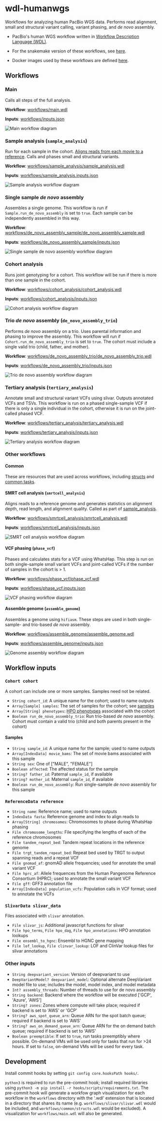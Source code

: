 # wdl-humanwgs

Workflows for analyzing human PacBio WGS data. Performs read alignment, small and structural variant calling, variant phasing, and _de novo_ assembly.


- PacBio's human WGS workflow written in [Workflow Description Language (WDL)](https://openwdl.org/).

- For the snakemake version of these workflows, see [here](https://github.com/PacificBiosciences/pb-human-wgs-workflow-snakemake).

- Docker images used by these workflows are defined [here](https://github.com/PacificBiosciences/wdl-dockerfiles).


## Workflows

### Main

Calls all steps of the full analysis.

**Workflow**: [workflows/main.wdl](workflows/main.wdl)

**Inputs**: [workflows/inputs.json](workflows/inputs.json)

![Main workflow diagram](workflows/main.graphviz.svg)


### Sample analysis (`sample_analysis`)

Run for each sample in the cohort. [Aligns reads from each movie to a reference](smrt-cell-analysis-smrtcell_analysis). Calls and phases small and structural variants.

**Workflow**: [workflows/sample_analysis/sample_analysis.wdl](workflows/sample_analysis/sample_analysis.wdl)

**Inputs**: [workflows/sample_analysis.inputs.json](workflows/sample_analysis/inputs.json)

![Sample analysis workflow diagram](workflows/sample_analysis/sample_analysis.graphviz.svg)


### Single sample _de novo_ assembly

Assembles a single genome. This workflow is run if `Sample.run_de_novo_assembly` is set to `true`. Each sample can be independently assembled in this way.

**Workflow**: [workflows/de_novo_assembly_sample/de_novo_assembly_sample.wdl](workflows/de_novo_assembly_sample/de_novo_assembly_sample.wdl)

**Inputs**: [workflows/de_novo_assembly_sample/inputs.json](workflows/de_novo_assembly_sample/inputs.json)

![Single sample _de novo_ assembly workflow diagram](workflows/de_novo_assembly_sample/de_novo_assembly_sample.graphviz.svg)


### Cohort analysis

Runs joint genotyping for a cohort. This workflow will be run if there is more than one sample in the cohort.

**Workflow**: [workflows/cohort_analysis/cohort_analysis.wdl](workflows/cohort_analysis/cohort_analysis.wdl)

**Inputs**: [workflows/cohort_analysis/inputs.json](workflows/cohort_analysis/inputs.json)

![Cohort analysis workflow diagram](workflows/cohort_analysis/cohort_analysis.graphviz.svg)


### Trio _de novo_ assembly (`de_novo_assembly_trio`)

Performs _de novo_ assembly on a trio. Uses parental information and phasing to improve the assembly. This workflow will run if `Cohort.run_de_novo_assembly_trio` is set to `true`. The cohort must include a single valid trio (child, father, and mother).

**Workflow**: [workflows/de_novo_assembly_trio/de_novo_assembly_trio.wdl](workflows/de_novo_assembly_trio/de_novo_assembly_trio.wdl)

**Inputs**: [workflows/de_novo_assembly_trio/inputs.json](workflows/de_novo_assembly_trio/inputs.json)

![Trio _de novo_ assembly workflow diagram](workflows/de_novo_assembly_trio/de_novo_assembly_trio.graphviz.svg)


### Tertiary analysis (`tertiary_analysis`)

Annotate small and structural variant VCFs using slivar. Outputs annotated VCFs and TSVs. This workflow is run on a phased single-sample VCF if there is only a single individual in the cohort, otherwise it is run on the joint-called phased VCF.

**Workflow**: [workflows/tertiary_analysis/tertiary_analysis.wdl](workflows/tertiary_analysis/tertiary_analysis.wdl)

**Inputs**: [workflows/tertiary_analysis/inputs.json](workflows/tertiary_analysis/inputs.json)

![Tertiary analysis workflow diagram](workflows/tertiary_analysis/tertiary_analysis.graphviz.svg)


### Other workflows

#### Common

These are resources that are used across workflows, including [structs](workflows/common/structs.wdl) and [common tasks](workflows/common/tasks).


#### SMRT cell analysis (`smrtcell_analysis`)

Aligns reads to a reference genome and generates statistics on alignment depth, read length, and alignment quality. Called as part of [sample_analysis](#sample-analysis-sample_analysis).

**Workflow**: [workflows/smrtcell_analysis/smrtcell_analysis.wdl](workflows/smrtcell_analysis/smrtcell_analysis.wdl)

**Inputs**: [workflows/smrtcell_analysis/inputs.json](workflows/smrtcell_analysis/inputs.json)

![SMRT cell analysis workflow diagram](workflows/smrtcell_analysis/smrtcell_analysis.graphviz.svg)


#### VCF phasing (`phase_vcf`)

Phases and calculates stats for a VCF using WhatsHap. This step is run on both single-sample small variant VCFs and joint-called VCFs if the number of samples in the cohort is > 1.

**Workflow**: [workflows/phase_vcf/phase_vcf.wdl](workflows/phase_vcf/phase_vcf.wdl)

**Inputs**: [workflows/phase_vcf.inputs.json](workflows/phase_vcf/inputs.json)

![VCF phasing workflow diagram](workflows/phase_vcf/phase_vcf.graphviz.svg)


#### Assemble genome (`assemble_genome`)

Assembles a genome using `hifiasm`. These steps are used in both single-sample- and trio-based _de novo_ assembly.

**Workflow**: [workflows/assemble_genome/assemble_genome.wdl](workflows/assemble_genome/assemble_genome.wdl)

**Inputs**: [workflows/assemble_genome/inputs.json](workflows/assemble_genome/inputs.json)

![Genome assembly workflow diagram](workflows/assemble_genome/assemble_genome.graphviz.svg)


## Workflow inputs

### `Cohort cohort`

A cohort can include one or more samples. Samples need not be related.

- `String cohort_id`: A unique name for the cohort; used to name outputs
- `Array[Sample] samples`: The set of samples for the cohort; see [samples](#samples)
- `Array[String] phenotypes`: [HPO phenotypes](https://hpo.jax.org/app/) associated with the cohort
- `Boolean run_de_novo_assembly_trio`: Run trio-based _de novo_ assembly. Cohort must contain a valid trio (child and both parents present in the cohort)


#### Samples

- `String sample_id`: A unique name for the sample; used to name outputs
- `Array[IndexData] movie_bams`: The set of movie bams associated with this sample
- `String sex`: One of ["MALE", "FEMALE"]
- `Boolean affected`: The affected status for the sample
- `String? father_id`: Paternal `sample_id`, if available
- `String? mother_id`: Maternal `sample_id`, if available
- `Boolean run_de_novo_assembly`: Run single-sample _de novo_ assembly for this sample


### `ReferenceData reference`

- `String name`: Reference name; used to name outputs
- `IndexData fasta`: Reference genome and index to align reads to
- `Array[String] chromosomes`: Chromosomes to phase during WhatsHap phasing
- `File chromosome_lengths`: File specifying the lengths of each of the reference chromosomes
- `File tandem_repeat_bed`: Tandem repeat locations in the reference genome
- `File trgt_tandem_repeat_bed`: Repeat bed used by TRGT to output spanning reads and a repeat VCF
- `File gnomad_af`: gnomAD allele frequencies; used for annotate the small variant VCF
- `File hprc_af`: Allele frequences from the Human Pangenome Reference Consortium (HPRC); used to annotate the small variant VCF
- `File gff`: GFF3 annotation file
- `Array[IndexData] population_vcfs`: Population calls in VCF format; used to annotate the VCFs


### `SlivarData slivar_data`

Files associated with `slivar` annotation.

- `File slivar_js`: Additional javascript functions for slivar
- `File hpo_terms`, `File hpo_dag`, `File hpo_annotations`: HPO annotation lookups
- `File ensembl_to_hgnc`: Ensembl to HGNC gene mapping
- `File lof_lookup`, `File clinvar_lookup`: LOF and ClinVar lookup files for slivar annotations


### Other inputs

- `String deepvariant_version`: Version of deepvariant to use
- `DeepVariantModel? deepvariant_model`: Optional alternate DeepVariant model file to use; includes the model, model index, and model metadata
- `Int? assembly_threads`: Number of threads to use for de novo assembly
- `String backend`: Backend where the workflow will be executed ['GCP', 'Azure', 'AWS']
- `String? zones`: Zones where compute will take place; required if backend is set to 'AWS' or 'GCP'
- `String? aws_spot_queue_arn`: Queue ARN for the spot batch queue; required if backend is set to 'AWS'
- `String? aws_on_demand_queue_arn`: Queue ARN for the on demand batch queue; required if backend is set to 'AWS'
- `Boolean preemptible`: If set to `true`, run tasks preemptibly where possible. On-demand VMs will be used only for tasks that run for >24 hours. If set to `false`, on-demand VMs will be used for every task.


## Development

Install commit hooks by setting `git config core.hooksPath hooks/`.

`python3` is required to run the pre-commit hook; install required libraries using `python3 -m pip install -r hooks/scripts/requirements.txt`.
The pre-commit hook will generate a workfow graph visualization for each workflow in the `workflows` directory with the '.wdl' extension that is located in a directory that shares its name (e.g. `workflows/slivar/slivar.wdl` would be included, and `workflows/common/structs.wdl` would be excluded). A visualization for `workflows/main.wdl` will also be generated.
